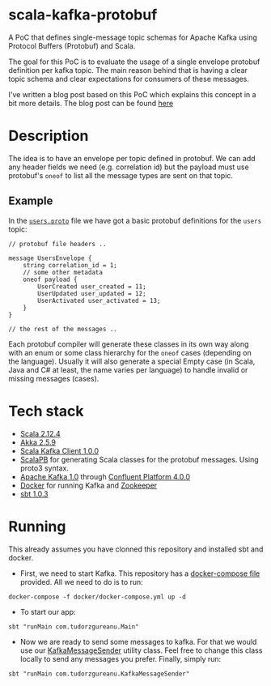 # scala-kafka-protobuf
A PoC that defines single-message topic schemas for Apache Kafka using Protocol Buffers (Protobuf) and Scala.

The goal for this PoC is to evaluate the usage of a single envelope protobuf definition per kafka topic. The main reason behind that is having a clear topic schema and clear expectations for consumers of these messages. 

I've written a blog post based on this PoC which explains this concept in a bit more details. The blog post can be found [here](http://tudorzgureanu.com/define-topic-schema-for-kafka-using-protobuf-with-examples-in-scala/)

# Description

The idea is to have an envelope per topic defined in protobuf. We can add any header fields we need (e.g. correlation id) but the payload must use protobuf's `oneof` to list all the message types are sent on that topic.

## Example

In the [`users.proto`](https://github.com/tudorzgureanu/scala-kafka-protobuf/blob/master/src/main/protobuf/users.proto) file we have got a basic protobuf definitions for the `users` topic:

```
// protobuf file headers ..

message UsersEnvelope {
    string correlation_id = 1;
    // some other metadata
    oneof payload {
        UserCreated user_created = 11;
        UserUpdated user_updated = 12;
        UserActivated user_activated = 13;
    }
}

// the rest of the messages ..
```
Each protobuf compiler will generate these classes in its own way along with an enum or some class hierarchy for the `oneof` cases (depending on the language). Usually it will also generate a special Empty case (in Scala, Java and C# at least, the name varies per language) to handle invalid or missing messages (cases).

# Tech stack

- [Scala 2.12.4](https://github.com/scala/scala)
- [Akka 2.5.9](https://github.com/akka/akka)
- [Scala Kafka Client 1.0.0](https://github.com/cakesolutions/scala-kafka-client)
- [ScalaPB](https://github.com/scalapb/ScalaPB) for generating Scala classes for the protobuf messages. Using proto3 syntax.
- [Apache Kafka 1.0](https://github.com/apache/kafka) through [Confluent Platform 4.0.0](https://docs.confluent.io/current/platform.html)
- [Docker](https://www.docker.com/) for running Kafka and [Zookeeper](https://zookeeper.apache.org/)
- [sbt 1.0.3](https://www.scala-sbt.org/)

# Running 

This already assumes you have clonned this repository and installed sbt and docker.

* First, we need to start Kafka. This repository has a [docker-compose file](https://github.com/tudorzgureanu/scala-kafka-protobuf/blob/master/docker/docker-compose.yml) provided. All we need to do is to run:
```
docker-compose -f docker/docker-compose.yml up -d 
```
* To start our app:

```
sbt "runMain com.tudorzgureanu.Main"  
```

* Now we are ready to send some messages to kafka. For that we would use our [KafkaMessageSender](https://github.com/tudorzgureanu/scala-kafka-protobuf/blob/master/src/main/scala/com/tudorzgureanu/KafkaMessageSender.scala) utility class. Feel free to change this class locally to send any messages you prefer. Finally, simply run:

```
sbt "runMain com.tudorzgureanu.KafkaMessageSender"
```


